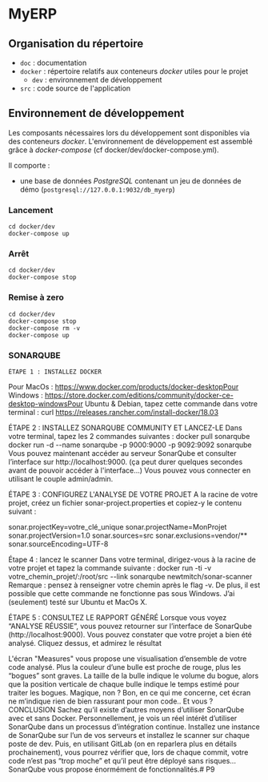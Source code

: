 # MyERP

## Organisation du répertoire

*   `doc` : documentation
*   `docker` : répertoire relatifs aux conteneurs _docker_ utiles pour le projet
    *   `dev` : environnement de développement
*   `src` : code source de l'application


## Environnement de développement

Les composants nécessaires lors du développement sont disponibles via des conteneurs _docker_.
L'environnement de développement est assemblé grâce à _docker-compose_
(cf docker/dev/docker-compose.yml).

Il comporte :

*   une base de données _PostgreSQL_ contenant un jeu de données de démo (`postgresql://127.0.0.1:9032/db_myerp`)



### Lancement

    cd docker/dev
    docker-compose up


### Arrêt

    cd docker/dev
    docker-compose stop


### Remise à zero

    cd docker/dev
    docker-compose stop
    docker-compose rm -v
    docker-compose up

### SONARQUBE
    
    ÉTAPE 1 : INSTALLEZ DOCKER
Pour MacOs : https://www.docker.com/products/docker-desktopPour Windows : https://store.docker.com/editions/community/docker-ce-desktop-windowsPour Ubuntu & Debian, tapez cette commande dans votre terminal :
curl https://releases.rancher.com/install-docker/18.03

ÉTAPE 2 : INSTALLEZ SONARQUBE COMMUNITY ET LANCEZ-LE
Dans votre terminal, tapez les 2 commandes suivantes :
docker pull sonarqube
docker run -d --name sonarqube -p 9000:9000 -p 9092:9092 sonarqube
Vous pouvez maintenant accéder au serveur SonarQube et consulter l’interface sur http://localhost:9000. (ça peut durer quelques secondes avant de pouvoir accéder à l'interface...)
Vous pouvez vous connecter en utilisant le couple admin/admin.

ÉTAPE 3 : CONFIGUREZ L'ANALYSE DE VOTRE PROJET
A la racine de votre projet, créez un fichier sonar-project.properties et copiez-y le contenu suivant :

sonar.projectKey=votre_clé_unique
sonar.projectName=MonProjet
sonar.projectVersion=1.0
sonar.sources=src
sonar.exclusions=vendor/**
sonar.sourceEncoding=UTF-8

Étape 4 : lancez le scanner Dans votre terminal, dirigez-vous à la racine de votre projet et tapez la commande suivante :
docker run -ti -v votre_chemin_projet/:/root/src --link sonarqube newtmitch/sonar-scanner
Remarque : pensez à renseigner votre chemin après le flag -v. De plus, il est possible que cette commande ne fonctionne pas sous Windows. J’ai (seulement) testé sur Ubuntu et MacOs X.

ÉTAPE 5 : CONSULTEZ LE RAPPORT GÉNÉRÉ
Lorsque vous voyez “ANALYSE RÉUSSIE”, vous pouvez retourner sur l’interface de SonarQube (http://localhost:9000). Vous pouvez constater que votre projet a bien été analysé. Cliquez dessus, et admirez le résultat

L'écran "Measures" vous propose une visualisation d’ensemble de votre code analysé. Plus la couleur d’une bulle est proche de rouge, plus les “bogues” sont graves. La taille de la bulle indique le volume du bogue, 
alors que la position verticale de chaque bulle indique le temps estimé pour traiter les bogues. Magique, non ? Bon, en ce qui me concerne, cet écran ne m’indique rien de bien rassurant pour mon code.. Et vous ?
CONCLUSION
Sachez qu’il existe d’autres moyens d’utiliser SonarQube avec et sans Docker. Personnellement, je vois un réel intérêt d’utiliser SonarQube dans un processus d’intégration continue. Installez une instance de SonarQube 
sur l’un de vos serveurs et installez le scanner sur chaque poste de dev. Puis, en utilisant GitLab (on en reparlera plus en détails prochainement), vous pourrez vérifier que, lors de chaque commit, votre code n’est 
pas “trop moche” et qu’il peut être déployé sans risques... SonarQube vous propose énormément de fonctionnalités.# P9
